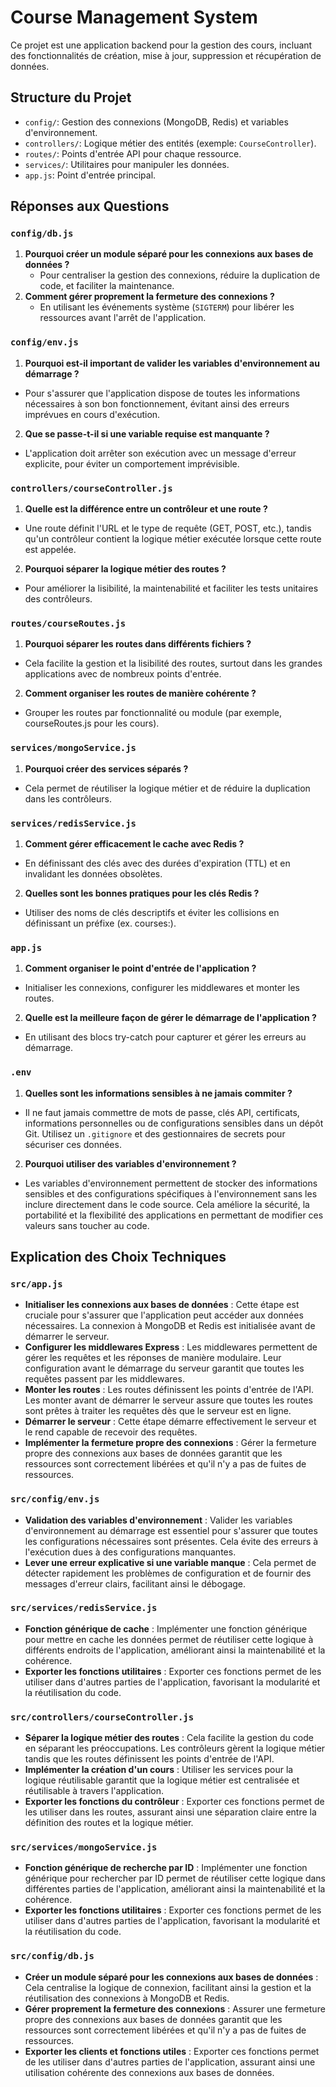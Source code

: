 # Course Management System
Ce projet est une application backend pour la gestion des cours, incluant des fonctionnalités de création, mise à jour, suppression et récupération de données.

## Structure du Projet
- `config/`: Gestion des connexions (MongoDB, Redis) et variables d'environnement.
- `controllers/`: Logique métier des entités (exemple: `CourseController`).
- `routes/`: Points d'entrée API pour chaque ressource.
- `services/`: Utilitaires pour manipuler les données.
- `app.js`: Point d'entrée principal.

## Réponses aux Questions

### `config/db.js`
1. **Pourquoi créer un module séparé pour les connexions aux bases de données ?**
   - Pour centraliser la gestion des connexions, réduire la duplication de code, et faciliter la maintenance.
2. **Comment gérer proprement la fermeture des connexions ?**
   - En utilisant les événements système (`SIGTERM`) pour libérer les ressources avant l'arrêt de l'application.

### `config/env.js`
1. **Pourquoi est-il important de valider les variables d'environnement au démarrage ?**
- Pour s'assurer que l'application dispose de toutes les informations nécessaires à son bon fonctionnement, évitant ainsi des erreurs imprévues en cours d'exécution.

2. **Que se passe-t-il si une variable requise est manquante ?**
- L'application doit arrêter son exécution avec un message d'erreur explicite, pour éviter un comportement imprévisible.

### `controllers/courseController.js`
1. **Quelle est la différence entre un contrôleur et une route ?**
- Une route définit l'URL et le type de requête (GET, POST, etc.), tandis qu'un contrôleur contient la logique métier exécutée lorsque cette route est appelée.

2. **Pourquoi séparer la logique métier des routes ?**
- Pour améliorer la lisibilité, la maintenabilité et faciliter les tests unitaires des contrôleurs.

### `routes/courseRoutes.js`
1. **Pourquoi séparer les routes dans différents fichiers ?**
- Cela facilite la gestion et la lisibilité des routes, surtout dans les grandes applications avec de nombreux points d'entrée.

2. **Comment organiser les routes de manière cohérente ?**
- Grouper les routes par fonctionnalité ou module (par exemple, courseRoutes.js pour les cours).

### `services/mongoService.js`
1. **Pourquoi créer des services séparés ?**
- Cela permet de réutiliser la logique métier et de réduire la duplication dans les contrôleurs.

### `services/redisService.js`
1. **Comment gérer efficacement le cache avec Redis ?**
- En définissant des clés avec des durées d'expiration (TTL) et en invalidant les données obsolètes.

2. **Quelles sont les bonnes pratiques pour les clés Redis ?**
- Utiliser des noms de clés descriptifs et éviter les collisions en définissant un préfixe (ex. courses:<id>).

### `app.js`
1. **Comment organiser le point d'entrée de l'application ?**
- Initialiser les connexions, configurer les middlewares et monter les routes.

2. **Quelle est la meilleure façon de gérer le démarrage de l'application ?**
- En utilisant des blocs try-catch pour capturer et gérer les erreurs au démarrage.

### `.env`
1. **Quelles sont les informations sensibles à ne jamais commiter ?**
- Il ne faut jamais commettre de mots de passe, clés API, certificats, informations personnelles ou de configurations sensibles dans un dépôt Git. Utilisez un `.gitignore` et des gestionnaires de secrets pour sécuriser ces données.

2. **Pourquoi utiliser des variables d'environnement ?**
- Les variables d'environnement permettent de stocker des informations sensibles et des configurations spécifiques à l'environnement sans les inclure directement dans le code source. Cela améliore la sécurité, la portabilité et la flexibilité des applications en permettant de modifier ces valeurs sans toucher au code.


## Explication des Choix Techniques

### `src/app.js`

- **Initialiser les connexions aux bases de données** : Cette étape est cruciale pour s'assurer que l'application peut accéder aux données nécessaires. La connexion à MongoDB et Redis est initialisée avant de démarrer le serveur.
- **Configurer les middlewares Express** : Les middlewares permettent de gérer les requêtes et les réponses de manière modulaire. Leur configuration avant le démarrage du serveur garantit que toutes les requêtes passent par les middlewares.
- **Monter les routes** : Les routes définissent les points d'entrée de l'API. Les monter avant de démarrer le serveur assure que toutes les routes sont prêtes à traiter les requêtes dès que le serveur est en ligne.
- **Démarrer le serveur** : Cette étape démarre effectivement le serveur et le rend capable de recevoir des requêtes.
- **Implémenter la fermeture propre des connexions** : Gérer la fermeture propre des connexions aux bases de données garantit que les ressources sont correctement libérées et qu'il n'y a pas de fuites de ressources.

### `src/config/env.js`

- **Validation des variables d'environnement** : Valider les variables d'environnement au démarrage est essentiel pour s'assurer que toutes les configurations nécessaires sont présentes. Cela évite des erreurs à l'exécution dues à des configurations manquantes.
- **Lever une erreur explicative si une variable manque** : Cela permet de détecter rapidement les problèmes de configuration et de fournir des messages d'erreur clairs, facilitant ainsi le débogage.

### `src/services/redisService.js`

- **Fonction générique de cache** : Implémenter une fonction générique pour mettre en cache les données permet de réutiliser cette logique à différents endroits de l'application, améliorant ainsi la maintenabilité et la cohérence.
- **Exporter les fonctions utilitaires** : Exporter ces fonctions permet de les utiliser dans d'autres parties de l'application, favorisant la modularité et la réutilisation du code.

### `src/controllers/courseController.js`

- **Séparer la logique métier des routes** : Cela facilite la gestion du code en séparant les préoccupations. Les contrôleurs gèrent la logique métier tandis que les routes définissent les points d'entrée de l'API.
- **Implémenter la création d'un cours** : Utiliser les services pour la logique réutilisable garantit que la logique métier est centralisée et réutilisable à travers l'application.
- **Exporter les fonctions du contrôleur** : Exporter ces fonctions permet de les utiliser dans les routes, assurant ainsi une séparation claire entre la définition des routes et la logique métier.

### `src/services/mongoService.js`

- **Fonction générique de recherche par ID** : Implémenter une fonction générique pour rechercher par ID permet de réutiliser cette logique dans différentes parties de l'application, améliorant ainsi la maintenabilité et la cohérence.
- **Exporter les fonctions utilitaires** : Exporter ces fonctions permet de les utiliser dans d'autres parties de l'application, favorisant la modularité et la réutilisation du code.

### `src/config/db.js`

- **Créer un module séparé pour les connexions aux bases de données** : Cela centralise la logique de connexion, facilitant ainsi la gestion et la réutilisation des connexions à MongoDB et Redis.
- **Gérer proprement la fermeture des connexions** : Assurer une fermeture propre des connexions aux bases de données garantit que les ressources sont correctement libérées et qu'il n'y a pas de fuites de ressources.
- **Exporter les clients et fonctions utiles** : Exporter ces fonctions permet de les utiliser dans d'autres parties de l'application, assurant ainsi une utilisation cohérente des connexions aux bases de données.


